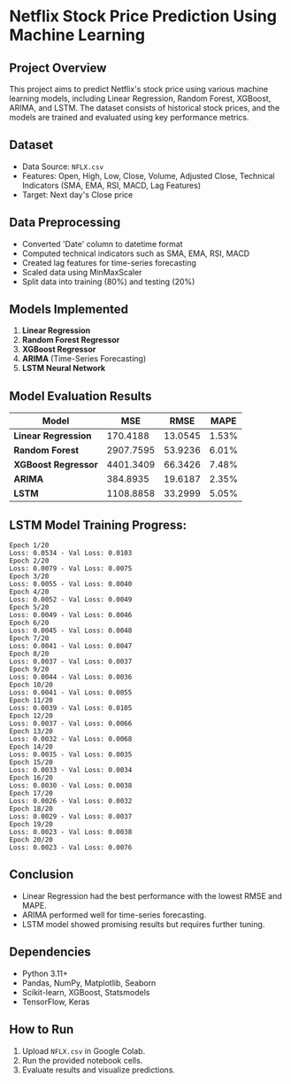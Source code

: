 # Netflix Stock Price Prediction Using Machine Learning

## Project Overview
This project aims to predict Netflix's stock price using various machine learning models, including Linear Regression, Random Forest, XGBoost, ARIMA, and LSTM. The dataset consists of historical stock prices, and the models are trained and evaluated using key performance metrics.

## Dataset
- Data Source: `NFLX.csv`
- Features: Open, High, Low, Close, Volume, Adjusted Close, Technical Indicators (SMA, EMA, RSI, MACD, Lag Features)
- Target: Next day's Close price

## Data Preprocessing
- Converted 'Date' column to datetime format
- Computed technical indicators such as SMA, EMA, RSI, MACD
- Created lag features for time-series forecasting
- Scaled data using MinMaxScaler
- Split data into training (80%) and testing (20%)

## Models Implemented
1. **Linear Regression**
2. **Random Forest Regressor**
3. **XGBoost Regressor**
4. **ARIMA** (Time-Series Forecasting)
5. **LSTM Neural Network**

## Model Evaluation Results

| Model                    | MSE       | RMSE    | MAPE  |
|--------------------------|-----------|---------|-------|
| **Linear Regression**    | 170.4188  | 13.0545 | 1.53% |
| **Random Forest**        | 2907.7595 | 53.9236 | 6.01% |
| **XGBoost Regressor**    | 4401.3409 | 66.3426 | 7.48% |
| **ARIMA**                | 384.8935  | 19.6187 | 2.35% |
| **LSTM**                 | 1108.8858 | 33.2999 | 5.05% |

## LSTM Model Training Progress:
```
Epoch 1/20
Loss: 0.0534 - Val Loss: 0.0103
Epoch 2/20
Loss: 0.0079 - Val Loss: 0.0075
Epoch 3/20
Loss: 0.0055 - Val Loss: 0.0040
Epoch 4/20
Loss: 0.0052 - Val Loss: 0.0049
Epoch 5/20
Loss: 0.0049 - Val Loss: 0.0046
Epoch 6/20
Loss: 0.0045 - Val Loss: 0.0048
Epoch 7/20
Loss: 0.0041 - Val Loss: 0.0047
Epoch 8/20
Loss: 0.0037 - Val Loss: 0.0037
Epoch 9/20
Loss: 0.0044 - Val Loss: 0.0036
Epoch 10/20
Loss: 0.0041 - Val Loss: 0.0055
Epoch 11/20
Loss: 0.0039 - Val Loss: 0.0105
Epoch 12/20
Loss: 0.0037 - Val Loss: 0.0066
Epoch 13/20
Loss: 0.0032 - Val Loss: 0.0068
Epoch 14/20
Loss: 0.0035 - Val Loss: 0.0035
Epoch 15/20
Loss: 0.0033 - Val Loss: 0.0034
Epoch 16/20
Loss: 0.0030 - Val Loss: 0.0038
Epoch 17/20
Loss: 0.0026 - Val Loss: 0.0032
Epoch 18/20
Loss: 0.0029 - Val Loss: 0.0037
Epoch 19/20
Loss: 0.0023 - Val Loss: 0.0038
Epoch 20/20
Loss: 0.0023 - Val Loss: 0.0076
```

## Conclusion
- Linear Regression had the best performance with the lowest RMSE and MAPE.
- ARIMA performed well for time-series forecasting.
- LSTM model showed promising results but requires further tuning.

## Dependencies
- Python 3.11+
- Pandas, NumPy, Matplotlib, Seaborn
- Scikit-learn, XGBoost, Statsmodels
- TensorFlow, Keras

## How to Run
1. Upload `NFLX.csv` in Google Colab.
2. Run the provided notebook cells.
3. Evaluate results and visualize predictions.
